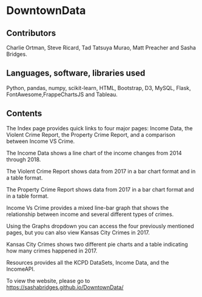 # DowntownData
## Contributors
Charlie Ortman, Steve Ricard, Tad Tatsuya Murao, Matt Preacher and Sasha Bridges.

## Languages, software, libraries used
Python, pandas, numpy, scikit-learn, HTML, Bootstrap, D3, MySQL, Flask, FontAwesome,FrappeChartsJS and Tableau.

## Contents
The Index page provides quick links to four major pages: Income Data, the Violent Crime Report, the Property Crime Report, and a comparison between Income VS Crime.

The Income Data shows a line chart of the income changes from 2014 through 2018.

The Violent Crime Report shows data from 2017 in a bar chart format and in a table format.

The Property Crime Report shows data from 2017 in a bar chart format and in a table format.

Income Vs Crime provides a mixed line-bar graph that shows the relationship between income and several different types of crimes.

Using the Graphs dropdown you can access the four previously mentioned pages, but you can also view Kansas City Crimes in 2017.

Kansas City Crimes shows two different pie charts and a table indicating how many crimes happened in 2017.

Resources provides all the KCPD DataSets, Income Data, and the IncomeAPI.

To view the website, please go to https://sashabridges.github.io/DowntownData/
